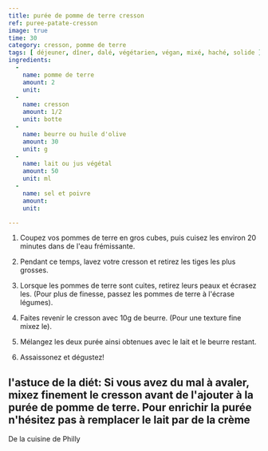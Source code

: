 ```yaml
---
title: purée de pomme de terre cresson
ref: puree-patate-cresson
image: true
time: 30
category: cresson, pomme de terre
tags: [ déjeuner, dîner, dalé, végétarien, végan, mixé, haché, solide ]
ingredients:
  -
    name: pomme de terre
    amount: 2
    unit: 
  -
    name: cresson
    amount: 1/2 
    unit: botte
  -
    name: beurre ou huile d'olive
    amount: 30
    unit: g
  -
    name: lait ou jus végétal 
    amount: 50
    unit: ml 
  -
    name: sel et poivre
    amount: 
    unit: 

---
```



1. Coupez vos pommes de terre en gros cubes, puis cuisez les environ 20 minutes dans de l'eau frémissante. 

2. Pendant ce temps, lavez votre cresson et retirez les tiges les plus grosses.

3. Lorsque les pommes de terre sont cuites, retirez leurs peaux et écrasez les. (Pour plus de finesse, passez les pommes de terre à l'écrase légumes).

4. Faites revenir le cresson avec 10g de beurre. (Pour une texture fine mixez le).

5. Mélangez les deux purée ainsi obtenues avec le lait et le beurre restant. 

6. Assaissonez et dégustez! 

l'astuce de la diét: Si vous avez du mal à avaler, mixez finement le cresson avant de l'ajouter à la purée de pomme de terre. 
Pour enrichir la purée n'hésitez pas à remplacer le lait par de la crème 
---

De la cuisine de Philly
